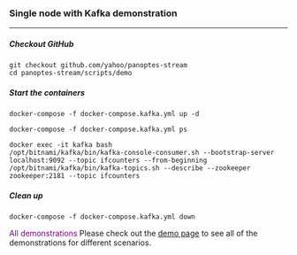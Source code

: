 ### Single node with Kafka demonstration 
---


##### Checkout GitHub
```
git checkout github.com/yahoo/panoptes-stream
cd panoptes-stream/scripts/demo
```


##### Start the containers
```console
docker-compose -f docker-compose.kafka.yml up -d
```

```console
docker-compose -f docker-compose.kafka.yml ps
```

```consol
docker exec -it kafka bash
/opt/bitnami/kafka/bin/kafka-console-consumer.sh --bootstrap-server localhost:9092 --topic ifcounters --from-beginning
/opt/bitnami/kafka/bin/kafka-topics.sh --describe --zookeeper zookeeper:2181 --topic ifcounters
```

##### Clean up
```console
docker-compose -f docker-compose.kafka.yml down
```

 <span style="color:purple">All demonstrations</span>
Please check out the [demo page](demo_list.md) to see all of the demonstrations for different scenarios.  
